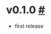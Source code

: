 # v0.1.0 [#](https://github.com/idleberg/vscode-wordpress-salts/releases/tag/0.1.0)

- first release

